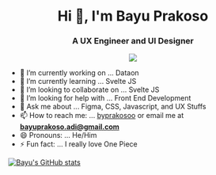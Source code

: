 <h1 align="center">Hi 👋, I'm Bayu Prakoso</h1>
<h3 align="center">A UX Engineer and UI Designer</h3>

<p align="center">
  <a href="http://twitter.com/f2aldi">
    <img src="https://img.shields.io/twitter/follow/byprakosoo?label=Twitter&logo=twitter&style=for-the-badge" />
  </a>
</p>

- 🔭 I’m currently working on ... Dataon
- 🌱 I’m currently learning ... Svelte JS
- 👯 I’m looking to collaborate on ... Svelte JS
- 🤔 I’m looking for help with ... Front End Development
- 💬 Ask me about ... Figma, CSS, Javascript, and UX Stuffs
- 📫 How to reach me: ... [byprakosoo](https://www.instagram.com/byprakosoo/) or email me at **bayuprakoso.adi@gmail.com**
- 😄 Pronouns: ... He/Him
- ⚡ Fun fact: ... I really love One Piece


[![Bayu's GitHub stats](https://github-readme-stats.vercel.app/api?username=byprakoso)](https://github.com/byprakoso/github-readme-stats)

